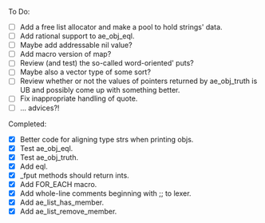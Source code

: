To Do:
- [ ] Add a free list allocator and make a pool to hold strings' data.
- [ ] Add rational support to ae_obj_eql.
- [ ] Maybe add addressable nil value?
- [ ] Add macro version of map?
- [ ] Review (and test) the so-called word-oriented' puts?
- [ ] Maybe also a vector type of some sort?
- [ ] Review whether or not the values of pointers returned by ae_obj_truth is UB and possibly come up with something better.
- [ ] Fix inappropriate handling of quote.
- [ ] ... advices?!

Completed:
- [x] Better code for aligning type strs when printing objs.
- [x] Test ae_obj_eql.
- [x] Test ae_obj_truth.
- [x] Add eql.
- [x] _fput methods should return ints.
- [x] Add FOR_EACH macro.
- [x] Add whole-line comments beginning with ;; to lexer.
- [x] Add ae_list_has_member.
- [x] Add ae_list_remove_member.
